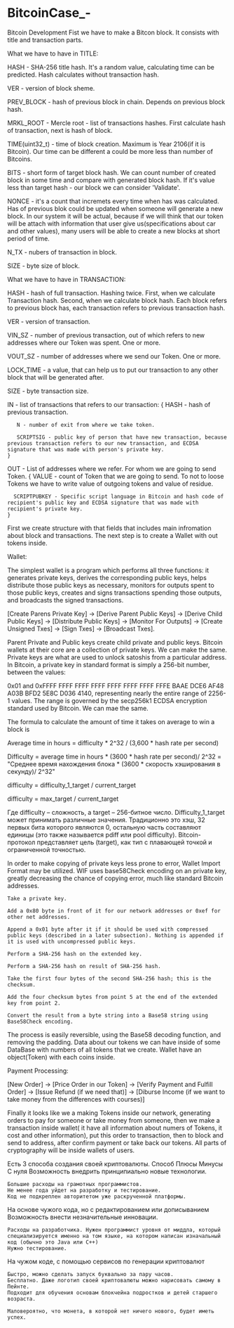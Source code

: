 # BitcoinCase_-
Bitcoin Development
Fist we have to make a Bitcon block. It consists with title and transaction parts.

What we have to have in TITLE:

  HASH - SHA-256 title hash. It's a random value, calculating time can be predicted. Hash calculates without transaction hash.
  
  VER - version of block sheme.
  
  PREV_BLOCK - hash of previous block in chain. Depends on previous block hash.
  
  MRKL_ROOT - Mercle root - list of transactions hashes. First calculate hash of transaction, next is hash of block.
  
  TIME(uint32_t) - time of block creation. Maximum is Year 2106(if it is Bitcoin). Our time can be different a could be more less than number of Bitcoins.
  
  BITS - short form of target block hash. We can count number of created block in some time and compare with generated block hash. If it's value less than target hash - our block we can consider 'Validate'.
  
  NONCE - it's a count that incremets every time when has was calculated. Has of previous blok could be updated when someone will generate a new block. In our system it will be actual, because if we will think that our token will be attach with information that user give us(specifications about car and other values), many users will be able to create a new blocks at short period of time.
  
  N_TX - nubers of transaction in block.
  
  SIZE - byte size of block.
  
 
 What we have to have in TRANSACTION:
 
 
  HASH - hash of full transaction. Hashing twice. First, when we calculate Transaction hash. Second, when we calculate block hash. Each block refers to previous block has, each transaction refers to previous transaction hash.
  
  VER - version of transaction.
  
  VIN_SZ - number of previous transaction, out of which refers to new addresses where our Token was spent. One or more.
  
  VOUT_SZ - number of addresses where we send our Token. One or more.
  
  LOCK_TIME - a value, that can help us to put our transaction to any other block that will be generated after.
  
  SIZE - byte transaction size.
  
  IN - list of transactions that refers to our transaction:
    {
       HASH - hash of previous transaction.
       
       N - number of exit from where we take token.
       
       SCRIPTSIG - public key of person that have new transaction, because previous transaction refers to our new transaction, and ECDSA signature that was made with person's private key.
    }
  
  OUT - List of addresses where we refer. For whom we are going to send Token.
    {
      VALUE - count of Token that we are going to send. To not to loose Tokens we have to write value of outgoing tokens and value of residue.
      
      SCRIPTPUBKEY - Specific script language in Bitcoin and hash code of recipient's public key and ECDSA signature that was made with recipient's private key.
    }
  
First we create structure with that fields that includes main infromation about block and transactions.
The next step is to create a Wallet with out tokens inside.

Wallet:

  The simplest wallet is a program which performs all three functions: it generates private keys, derives the corresponding public keys, helps distribute those public keys as necessary, monitors for outputs spent to those public keys, creates and signs transactions spending those outputs, and broadcasts the signed transactions.
  
  [Create Parens Private Key] -> [Derive Parent Public Keys] -> [Derive Child Public Keys] -> [Distribute Public Keys] -> [Monitor For Outputs] -> [Create Unsigned Txes] -> [Sign Txes] -> [Broadcast Txes].
  
  Parent Private and Public keys create child private and public keys. Bitcoin wallets at their core are a collection of private keys. We can make the same.
  Private keys are what are used to unlock satoshis from a particular address. In Bitcoin, a private key in standard format is simply a 256-bit number, between the values:

0x01 and 0xFFFF FFFF FFFF FFFF FFFF FFFF FFFF FFFE BAAE DCE6 AF48 A03B BFD2 5E8C D036 4140, representing nearly the entire range of 2256-1 values. The range is governed by the secp256k1 ECDSA encryption standard used by Bitcoin. We can mae the same.

  The formula to calculate the amount of time it takes on average to win a block is 
  
  Average time in hours = difficulty * 2^32 / (3,600 * hash rate per second) 
  
  Difficulty = average time in hours * (3600 * hash rate per second)/ 2^32 = "Среднее время нахождения блока * (3600 * скорость хэширования в секунду)/ 2^32"
  
  difficulty = difficulty_1_target / current_target 
  
  difficulty = max_target / current_target
  
  Где difficulty – сложность, а target – 256-битное число.
  Difficulty_1_target может принимать различные значения. Традиционно это хэш, 32 первых бита которого являются 0, остальную часть составляют единицы (это также называется pdiff или pool difficulty). Bitcoin-протокол представляет цель (target), как тип с плавающей точкой и ограниченной точностью.

  In order to make copying of private keys less prone to error, Wallet Import Format may be utilized. WIF uses base58Check encoding on an private key, greatly decreasing the chance of copying error, much like standard Bitcoin addresses.

    Take a private key.

    Add a 0x80 byte in front of it for our network addresses or 0xef for other net addresses.

    Append a 0x01 byte after it if it should be used with compressed public keys (described in a later subsection). Nothing is appended if it is used with uncompressed public keys.

    Perform a SHA-256 hash on the extended key.

    Perform a SHA-256 hash on result of SHA-256 hash.

    Take the first four bytes of the second SHA-256 hash; this is the checksum.

    Add the four checksum bytes from point 5 at the end of the extended key from point 2.

    Convert the result from a byte string into a Base58 string using Base58Check encoding.

The process is easily reversible, using the Base58 decoding function, and removing the padding.
  Data about our tokens we can have inside of some DataBase with numbers of all tokens that we create. Wallet have an object(Token) with each coins inside.

Payment Processing:

  [New Order] -> [Price Order in our Token] -> [Verify Payment and Fulfill Order] -> [Issue Refund (if we need that)] -> [Diburse Income (if we want to take money from the differences with courses)]


Finally it looks like we a making Tokens inside our network, generating orders to pay for someone or take money from someone, then we make a transaction inside wallet( it have all information about numers of Tokens, it cost and other information), put this order to transaction, then to block and send to address, after confirm payment or take back our tokens. All parts of cryptography will be inside wallets of users. 

Есть 3 способа создания своей криптовалюты.
Способ 	Плюсы 	Минусы
С нуля 	Возможность внедрить принципиально новые технологии. 	

    Большие расходы на грамотных программистов.
    Не менее года уйдет на разработку и тестирование.
    Код не подкреплен авторитетом уже раскрученной платформы.

На основе чужого кода, но с редактированием или дописыванием 	Возможность внести незначительные инновации. 	

    Расходы на разработчика. Нужен программист уровня от миддла, который специализируется именно на том языке, на котором написан изначальный код (обычно это Java или C++)
    Нужно тестирование.

На чужом коде, с помощью сервисов по генерации криптовалют 	

    Быстро, можно сделать запуск буквально за пару часов.
    Бесплатно. Даже логотип своей криптовалюты можно нарисовать самому в Пейнте.
    Подходит для обучения основам блокчейна подростков и детей старшего возраста.

	Маловероятно, что монета, в которой нет ничего нового, будет иметь успех.
